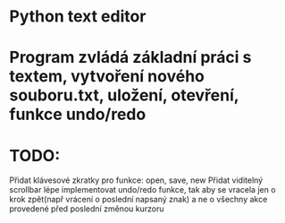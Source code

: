 # Python text editor

# Program zvládá základní práci s textem, vytvoření nového souboru.txt, uložení, otevření, funkce undo/redo

# TODO:
 Přidat klávesové zkratky pro funkce: open, save, new
 Přidat viditelný scrollbar
 lépe implementovat undo/redo funkce, tak aby se vracela jen o krok zpět(např vrácení o poslední napsaný znak) a ne o všechny akce provedené před poslední změnou kurzoru
